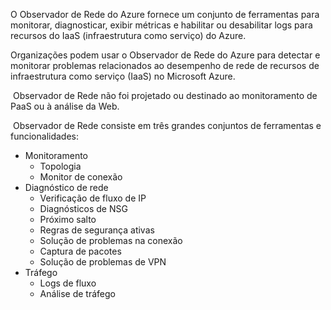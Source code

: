 
O Observador de Rede do Azure fornece um conjunto de ferramentas para monitorar, diagnosticar, exibir métricas e habilitar ou desabilitar logs para recursos do IaaS (infraestrutura como serviço) do Azure.

Organizações podem usar o Observador de Rede do Azure para detectar e monitorar problemas relacionados ao desempenho de rede de recursos de infraestrutura como serviço (IaaS) no Microsoft Azure.

 Observador de Rede não foi projetado ou destinado ao monitoramento de PaaS ou à análise da Web.

 Observador de Rede consiste em três grandes conjuntos de ferramentas e funcionalidades:

- Monitoramento
    - Topologia
    - Monitor de conexão
- Diagnóstico de rede
    - Verificação de fluxo de IP
    - Diagnósticos de NSG
    - Próximo salto
    - Regras de segurança ativas
    - Solução de problemas na conexão
    - Captura de pacotes
    - Solução de problemas de VPN
- Tráfego
    - Logs de fluxo
    - Análise de tráfego


